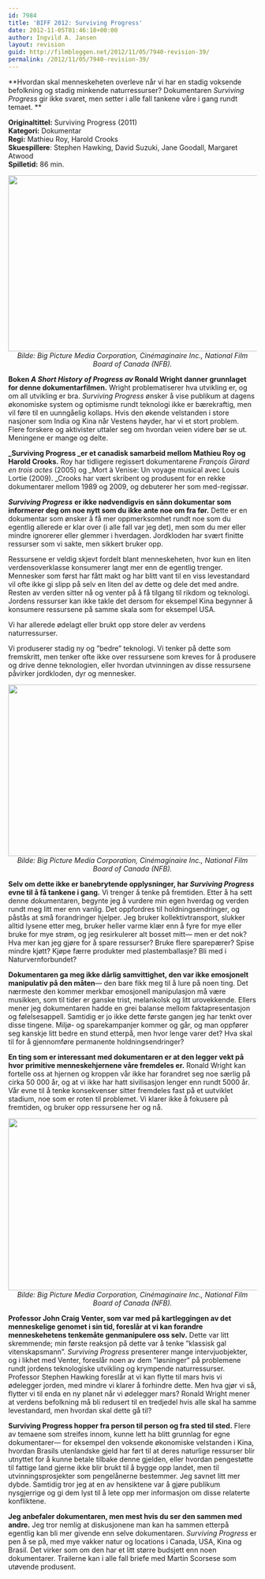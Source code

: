 ```yaml
---
id: 7984
title: 'BIFF 2012: Surviving Progress'
date: 2012-11-05T01:46:18+00:00
author: Ingvild A. Jansen
layout: revision
guid: http://filmbloggen.net/2012/11/05/7940-revision-39/
permalink: /2012/11/05/7940-revision-39/
---
```

**Hvordan skal menneskeheten overleve når vi har en stadig voksende befolkning og stadig minkende naturressurser? Dokumentaren _Surviving Progress_ gir ikke svaret, men setter i alle fall tankene våre i gang rundt temaet. **

**Originaltittel:** Surviving Progress (2011)  
**Kategori:** Dokumentar  
**Regi:** Mathieu Roy, Harold Crooks  
**Skuespillere**: Stephen Hawking, David Suzuki, Jane Goodall, Margaret Atwood  
**Spilletid:** 86 min.

<p style="text-align: center">
  <a href="http://filmbloggen.net/2012/11/05/biff-2012-surviving-progress/surviving_suit/" rel="attachment wp-att-7950"><img class="aligncenter size-large wp-image-7950" src="http://filmbloggen.net/wp-content/uploads//2012/11/surviving_suit-620x357.jpg" alt="" width="620" height="357" /></a><em>Bilde: Big Picture Media Corporation, Cinémaginaire Inc., National Film Board of Canada (NFB).</em>
</p>

**Boken _A Short History of Progress_ _av_ Ronald Wright danner grunnlaget for denne dokumentarfilmen.** Wright problematiserer hva utvikling er, og om all utvikling er bra. _Surviving Progress_ ønsker å vise publikum at dagens økonomiske system og optimisme rundt teknologi ikke er bærekraftig, men vil føre til en uunngåelig kollaps. Hvis den økende velstanden i store nasjoner som India og Kina når Vestens høyder, har vi et stort problem. Flere forskere og aktivister uttaler seg om hvordan veien videre bør se ut. Meningene er mange og delte.

**_Surviving Progress _er et canadisk samarbeid mellom Mathieu Roy og Harold Crooks.** Roy har tidligere regissert dokumentarene _François Girard en trois actes_ (2005) og _Mort à Venise: Un voyage musical avec Louis Lortie (2009). _Crooks har vært skribent og produsent for en rekke dokumentarer mellom 1989 og 2009, og debuterer her som med-regissør.

**_Surviving Progress_** **er ikke nødvendigvis en sånn dokumentar som informerer deg om noe nytt som du ikke ante noe om fra før.** Dette er en dokumentar som ønsker å få mer oppmerksomhet rundt noe som du egentlig allerede er klar over (i alle fall var jeg det), men som du mer eller mindre ignorerer eller glemmer i hverdagen. Jordkloden har svært finitte ressurser som vi sakte, men sikkert bruker opp.

Ressursene er veldig skjevt fordelt blant menneskeheten, hvor kun en liten verdensoverklasse konsumerer langt mer enn de egentlig trenger. Mennesker som først har fått makt og har blitt vant til en viss levestandard vil ofte ikke gi slipp på selv en liten del av dette og dele det med andre. Resten av verden sitter nå og venter på å få tilgang til rikdom og teknologi. Jordens ressurser kan ikke takle det dersom for eksempel Kina begynner å konsumere ressursene på samme skala som for eksempel USA.

Vi har allerede ødelagt eller brukt opp store deler av verdens naturressurser.

Vi produserer stadig ny og ”bedre” teknologi. Vi tenker på dette som fremskritt, men tenker ofte ikke over ressursene som kreves for å produsere og drive denne teknologien, eller hvordan utvinningen av disse ressursene påvirker jordkloden, dyr og mennesker.

<p style="text-align: center">
  <a href="http://filmbloggen.net/2012/11/05/biff-2012-surviving-progress/progress_man_city_scape/" rel="attachment wp-att-7952"><img class="aligncenter" src="http://filmbloggen.net/wp-content/uploads//2012/11/PROGRESS_man_city_scape-620x348.jpg" alt="" width="620" height="348" /></a><em>Bilde: Big Picture Media Corporation, Cinémaginaire Inc., National Film Board of Canada (NFB).</em>
</p>

**Selv om dette ikke er banebrytende opplysninger, har _Surviving Progress_ evne til å få tankene i gang.** Vi trenger å tenke på fremtiden. Etter å ha sett denne dokumentaren, begynte jeg å vurdere min egen hverdag og verden rundt meg litt mer enn vanlig. Det oppfordres til holdningsendringer, og påstås at små forandringer hjelper. Jeg bruker kollektivtransport, slukker alltid lysene etter meg, bruker heller varme klær enn å fyre for mye eller bruke for mye strøm, og jeg resirkulerer alt bosset mitt— men er det nok? Hva mer kan jeg gjøre for å spare ressurser? Bruke flere sparepærer? Spise mindre kjøtt? Kjøpe færre produkter med plastemballasje? Bli med i Naturvernforbundet?

**Dokumentaren ga meg ikke dårlig samvittighet, den var ikke emosjonelt** **manipulativ på den måten**— den bare fikk meg til å lure på noen ting. Det nærmeste den kommer merkbar emosjonell manipulasjon må være musikken, som til tider er ganske trist, melankolsk og litt urovekkende. Ellers mener jeg dokumentaren hadde en grei balanse mellom faktapresentasjon og følelsesappell. Samtidig er jo ikke dette første gangen jeg har tenkt over disse tingene. Miljø- og sparekampanjer kommer og går, og man oppfører seg kanskje litt bedre en stund etterpå, men hvor lenge varer det? Hva skal til for å gjennomføre permanente holdningsendringer?

**En ting som er interessant med dokumentaren er at den legger vekt på hvor** **primitive menneskehjernene våre fremdeles er.** Ronald Wright kan fortelle oss at hjernen og kroppen vår ikke har forandret seg noe særlig på cirka 50 000 år, og at vi ikke har hatt sivilisasjon lenger enn rundt 5000 år. Vår evne til å tenke konsekvenser sitter fremdeles fast på et uutviklet stadium, noe som er roten til problemet. Vi klarer ikke å fokusere på fremtiden, og bruker opp ressursene her og nå.

<p style="text-align: center">
  <a href="http://filmbloggen.net/2012/11/05/biff-2012-surviving-progress/mov_surviving_progress2_2293/" rel="attachment wp-att-7951"><img class="aligncenter size-large wp-image-7951" src="http://filmbloggen.net/wp-content/uploads//2012/11/MOV_Surviving_PROGRESS2_2293-620x349.jpg" alt="" width="620" height="349" /></a><em>Bilde: Big Picture Media Corporation, Cinémaginaire Inc., National Film Board of Canada (NFB).</em>
</p>

**Professor John Craig Venter, som var med på kartleggingen av det menneskelige genomet i sin tid, foreslår at vi kan forandre menneskehetens tenkemåte genmanipulere oss selv.** Dette var litt skremmende; min første reaksjon på dette var å tenke ”klassisk gal vitenskapsmann”. _Surviving Progress_ presenterer mange intervjuobjekter, og i likhet med Venter, foreslår noen av dem ”løsninger” på problemene rundt jordens teknologiske utvikling og krympende naturressurser. Professor Stephen Hawking foreslår at vi kan flytte til mars hvis vi ødelegger jorden, med mindre vi klarer å forhindre dette. Men hva gjør vi så, flytter vi til enda en ny planet når vi ødelegger mars? Ronald Wright mener at verdens befolkning må bli redusert til en tredjedel hvis alle skal ha samme levestandard, men hvordan skal dette gå til?

**Surviving Progress hopper fra person til person og fra sted til sted.** Flere av temaene som streifes innom, kunne lett ha blitt grunnlag for egne dokumentarer— for eksempel den voksende økonomiske velstanden i Kina, hvordan Brasils utenlandske gjeld har ført til at deres naturlige ressurser blir utnyttet for å kunne betale tilbake denne gjelden, eller hvordan pengestøtte til fattige land gjerne ikke blir brukt til å bygge opp landet, men til utvinningsprosjekter som pengelånerne bestemmer. Jeg savnet litt mer dybde. Samtidig tror jeg at en av hensiktene var å gjøre publikum nysgjerrige og gi dem lyst til å lete opp mer informasjon om disse relaterte konfliktene.

**Jeg anbefaler dokumentaren, men mest hvis du ser den sammen med andre.** Jeg tror nemlig at diskusjonene man kan ha sammen etterpå egentlig kan bli mer givende enn selve dokumentaren. _Surviving Progress_ er pen å se på, med mye vakker natur og locations i Canada, USA, Kina og Brasil. Det virker som om den har et litt større budsjett enn noen dokumentarer. Trailerne kan i alle fall briefe med Martin Scorsese som utøvende produsent.

<div class="video-shortcode">
</div>
